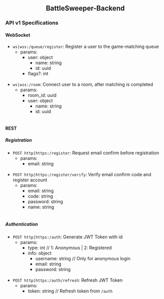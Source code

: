<h2 align="center">BattleSweeper-Backend</h2>

### API v1 Specifications
#### WebSocket
+ `ws|wss:/queue/register`: Register a user to the game-matching queue
  + params:
    + user: object
      + name: string
      + id: uuid
    + flags?: int
</br></br>
+ `ws|wss:/room`: Connect user to a room, after matching is completed
  + params:
    + room_id: uuid
    + user: object
      + name: string
      + id: uuid
</br></br>
#### REST
##### Registration
+ `POST http|https:/register`: Request email confirm before registration
  + params:
    + email: string
</br></br>
+ `POST http|https:/register/verify`: Verify email confirm code and register account
  + params:
    + email: string
    + code: string
    + password: string
    + name: string
</br></br>
##### Authentication
+ `POST http|https:/auth`: Generate JWT Token with id
  + params:
    + type: int // 1: Anonymous | 2: Registered
    + info: object
      + username: string // Only for anonymous login
      + email: string
      + password: string
</br></br>
+ `POST http|https:/auth/refresh`: Refresh JWT Token
  + params:
    + token: string // Refresh token from `/auth`